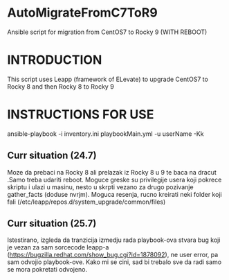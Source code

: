 # AutoMigrateFromC7ToR9

Ansible script for migration from CentOS7 to Rocky 9 (WITH REBOOT)

# INTRODUCTION

This script uses Leapp (framework of ELevate) to upgrade CentOS7 to Rocky 8 and then Rocky 8 to Rocky 9

# INSTRUCTIONS FOR USE

ansible-playbook -i inventory.ini playbookMain.yml -u userName -Kk

## Curr situation (24.7)

Moze da prebaci na Rocky 8 ali prelazak iz Rocky 8 u 9 te baca na dracut .Samo treba udariti reboot. Moguce greske su privilegije usera koji pokrece skriptu i ulazi u masinu, nesto u skrpti vezano za drugo pozivanje gather_facts (doduse nvrjm).
Moguca resenja, rucno kreirati neki folder koji fali (/etc/leapp/repos.d/system_upgrade/common/files)

## Curr situation (25.7)

Istestirano, izgleda da tranzicija izmedju rada playbook-ova stvara bug koji je vezan za sam sorcecode leapp-a (https://bugzilla.redhat.com/show_bug.cgi?id=1878092), ne user error, pa sam odvojio playbook-ove. Kako mi se cini, sad bi trebalo sve da radi samo se mora pokretati odvojeno.
